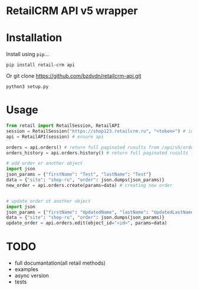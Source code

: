 # RetailCRM API v5 wrapper

# Installation

Install using `pip`...

    pip install retail-crm api

Or
    git clone https://github.com/bzdvdn/retailcrm-api.git

    python3 setup.py

# Usage

```python
from retail import RetailSession, RetailAPI
session = RetailSession("https://shop123.retailcrm.ru", "<token>") # init retail session
api = RetailAPI(session) # ensure api

orders = api.orders() # return full paginated rusults from /api/v5/orders endpoint
orders_history = api.orders.history() # return full paginated rusults from /api/v5/orders/history endpoint

# add order or another object
import json
json_params = {"firstName": "Test", "lastName": "Test"}
data = {"site": "shop-ru", "order": json.dumps(json_params)}
new_order = api.orders.create(params=data) # creating new order


# update order ot another object
import json
json_params = {"firstName": "UpdatedName", "lastName": "UpdatedLastName"}
data = {"site": "shop-ru", "order": json.dumps(json_params)}
update_order = api.orders.edit(object_id="<id>", params=data)

```

# TODO
* full documantation(all retail methods)
* examples
* async version
* tests